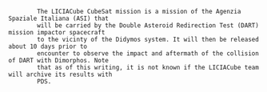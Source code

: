 
            The LICIACube CubeSat mission is a mission of the Agenzia Spaziale Italiana (ASI) that 
            will be carried by the Double Asteroid Redirection Test (DART) mission impactor spacecraft
            to the vicinty of the Didymos system. It will then be released about 10 days prior to 
            encounter to observe the impact and aftermath of the collision of DART with Dimorphos. Note 
            that as of this writing, it is not known if the LICIACube team will archive its results with
            PDS.
        